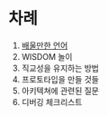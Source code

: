 # 차례

1. [배울만한 언어](https://www.gitbook.com/book/c815c601c900/-/edit#/edit/master/chapter1.md)
2. WISDOM 놀이
3. 직교성을 유지하는 방법
4. 프로토타입을 만들 것들
5. 아키텍쳐에 관련된 질문
6. 디버깅 체크리스트